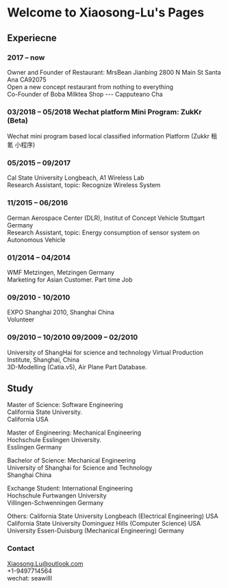 # Welcome to Xiaosong-Lu's Pages



## Experiecne
### 2017 – now          
Owner and Founder of Restaurant: MrsBean Jianbing 2800 N Main St Santa Ana CA92075  
Open a new concept restaurant from nothing to everything   
Co-Founder of Boba Milktea Shop --- Capputeano Cha  
### 03/2018 – 05/2018   Wechat platform Mini Program: ZukKr (Beta)  
Wechat mini program based local classified information Platform (Zukkr 租氪 小程序)  
### 05/2015 – 09/2017     
Cal State University Longbeach, A1 Wireless Lab   
Research Assistant, topic: Recognize Wireless System  
### 11/2015 – 06/2016     
German Aerospace Center (DLR), Institut of Concept Vehicle Stuttgart Germany  
Research Assistant, topic: Energy consumption of sensor system on Autonomous Vehicle   
### 01/2014 – 04/2014     
WMF Metzingen, Metzingen Germany  
Marketing for Asian Customer. Part time Job   
### 09/2010 - 10/2010  
EXPO Shanghai 2010, Shanghai China  
Volunteer  
### 09/2010 – 10/2010 09/2009 – 02/2010   
University of ShangHai for science and technology Virtual Production Institute, Shanghai, China  
3D-Modelling (Catia.v5), Air Plane Part Database.  


## Study

Master of Science: Software Engineering   
California State University.   
California USA   

Master of Engineering: Mechanical Engineering  
Hochschule Esslingen University.   
Esslingen Germany   

Bachelor of Science: Mechanical Engineering   
University of Shanghai for Science and Technology  
Shanghai China  

Exchange Student: International Engineering  
Hochschule Furtwangen University  
Villingen-Schwenningen Germany  

Others:
California State University Longbeach  (Electrical Engineering)   USA  
California State University Dominguez Hills (Computer Science)   USA  
University Essen-Duisburg  (Mechanical Engineering)  Germany  


### Contact  
Xiaosong.Lu@outlook.com  
+1-9497714564  
wechat: seawilll  

